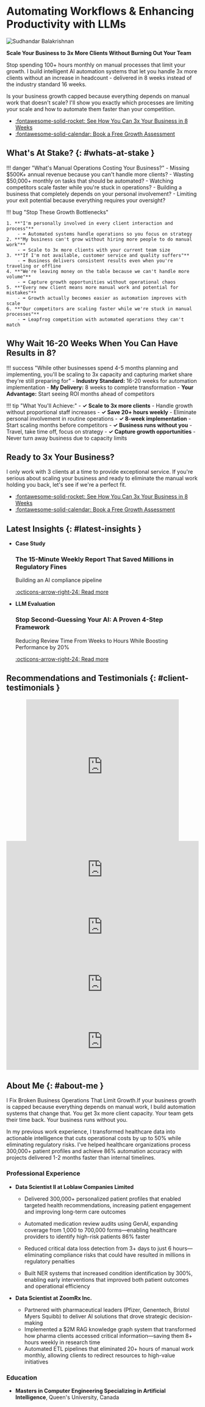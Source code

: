 # Automating Workflows & Enhancing Productivity with LLMs

<div class="profile-section" markdown>
<img src="assets/profile.jpg" alt="Sudhandar Balakrishnan" class="profile-photo">
<div class="profile-content" markdown>

**Scale Your Business to 3x More Clients Without Burning Out Your Team**

Stop spending 100+ hours monthly on manual processes that limit your growth. I build intelligent AI automation systems that let you handle 3x more clients without an increase in headcount - delivered in 8 weeks instead of the industry standard 16 weeks.

Is your business growth capped because everything depends on manual work that doesn't scale?
I'll show you exactly which processes are limiting your scale and how to automate them faster than your competition.

</div>
</div>

<div class="grid cards" markdown>

- [:fontawesome-solid-rocket: See How You Can 3x Your Business in 8 Weeks](consulting.md)
- [:fontawesome-solid-calendar: Book a Free Growth Assessment](https://cal.com/sudhandar/discoverycall)

</div>

## What's At Stake? {: #whats-at-stake }

<div class="custom-section" id="what-is-at-stake-section" markdown="1">

!!! danger "What's Manual Operations Costing Your Business?"
    - Missing $500K+ annual revenue because you can't handle more clients?
    - Wasting $50,000+ monthly on tasks that should be automated?
    - Watching competitors scale faster while you're stuck in operations?
    - Building a business that completely depends on your personal involvement?
    - Limiting your exit potential because everything requires your oversight?
</div>

<div class="custom-section" id="growth-bottlenecks-section" markdown="1">

!!! bug "Stop These Growth Bottlenecks"

    1. **"I'm personally involved in every client interaction and process"** 
        - ➡️ Automated systems handle operations so you focus on strategy
    2. **"My business can't grow without hiring more people to do manual work"** 
        - ➡️ Scale to 3x more clients with your current team size
    3. **"If I'm not available, customer service and quality suffers"** 
        - ➡️ Business delivers consistent results even when you're traveling or offline
    4. **"We're leaving money on the table because we can't handle more volume"** 
        - ➡️ Capture growth opportunities without operational chaos
    5. **"Every new client means more manual work and potential for mistakes"** 
        - ➡️ Growth actually becomes easier as automation improves with scale
    6. **"Our competitors are scaling faster while we're stuck in manual processes"** 
        - ➡️ Leapfrog competition with automated operations they can't match
</div>

## Why Wait 16-20 Weeks When You Can Have Results in 8?

<div class="custom-section" id="why-wait-section" markdown="1">

!!! success "While other businesses spend 4-5 months planning and implementing, you'll be scaling to 3x capacity and capturing market share they're still preparing for"
    - **Industry Standard:** 16-20 weeks for automation implementation
    - **My Delivery:** 8 weeks to complete transformation
    - **Your Advantage:** Start seeing ROI months ahead of competitors

</div>

<div class="custom-section" id="what-you-will-achieve-section" markdown="1">

!!! tip "What You'll Achieve:"
    - **✓ Scale to 3x more clients** - Handle growth without proportional staff increases
    - **✓ Save 20+ hours weekly** - Eliminate personal involvement in routine operations
    - **✓ 8-week implementation** - Start scaling months before competitors
    - **✓ Business runs without you** - Travel, take time off, focus on strategy
    - **✓ Capture growth opportunities** - Never turn away business due to capacity limits
</div>

## Ready to 3x Your Business?

I only work with 3 clients at a time to provide exceptional service. If you're serious about scaling your business and ready to eliminate the manual work holding you back, let's see if we're a perfect fit.

<div class="grid cards" markdown>

- [:fontawesome-solid-rocket: See How You Can 3x Your Business in 8 Weeks](consulting.md)
- [:fontawesome-solid-calendar: Book a Free Growth Assessment](https://cal.com/sudhandar/discoverycall)


</div>


## Latest Insights {: #latest-insights }

<div class="grid cards" markdown>

- **Case Study**
    
    ### The 15-Minute Weekly Report That Saved Millions in Regulatory Fines
    
    Building an AI compliance pipeline
    
    [:octicons-arrow-right-24: Read more](blog/compliance-pipeline-blog-markdown.md)

- **LLM Evaluation**
    
    ### Stop Second-Guessing Your AI: A Proven 4-Step Framework
    
    Reducing Review Time From Weeks to Hours While Boosting Performance by 20%
    
    [:octicons-arrow-right-24: Read more](blog/llm-eval-blog.md)

</div>

## Recommendations and Testimonials {: #client-testimonials }

<div style="text-align: center;">
<iframe width="400px" height="371px" src="https://embed-v2.testimonial.to/v/9edb6a6a-c85d-4692-89ad-4f37ffc3a4b8" frameborder="0" scrolling="no" allow="accelerometer; autoplay; encrypted-media; gyroscope; picture-in-picture" allowfullscreen="" style="max-width: 100%;"></iframe>
</div>

<script type="text/javascript" src="https://testimonial.to/js/iframeResizer.min.js"></script>
<iframe id="testimonialto-embed-text--OWMKEfypM_aMQczS2gv" src="https://embed-v2.testimonial.to/text/-OWMKEfypM_aMQczS2gv" frameborder="0" scrolling="no" width="100%"></iframe>
<script type="text/javascript">iFrameResize({log: false, checkOrigin: false}, "#testimonialto-embed-text--OWMKEfypM_aMQczS2gv");</script>

<script type="text/javascript" src="https://testimonial.to/js/iframeResizer.min.js"></script>
<iframe id="testimonialto-embed-text--ONt8gzMLoq_4q6iicRW" src="https://embed-v2.testimonial.to/text/-ONt8gzMLoq_4q6iicRW" frameborder="0" scrolling="no" width="100%"></iframe>
<script type="text/javascript">iFrameResize({log: false, checkOrigin: false}, "#testimonialto-embed-text--ONt8gzMLoq_4q6iicRW");</script>

<script type="text/javascript" src="https://testimonial.to/js/iframeResizer.min.js"></script>
<iframe id="testimonialto-embed-text--OWMUIoE47jhS99Z2Prk" src="https://embed-v2.testimonial.to/text/-OWMUIoE47jhS99Z2Prk" frameborder="0" scrolling="no" width="100%"></iframe>
<script type="text/javascript">iFrameResize({log: false, checkOrigin: false}, "#testimonialto-embed-text--OWMUIoE47jhS99Z2Prk");</script>

<script type="text/javascript" src="https://testimonial.to/js/iframeResizer.min.js"></script>
<iframe id="testimonialto-embed-text--OWMTTBwpeubia-vYFD4" src="https://embed-v2.testimonial.to/text/-OWMTTBwpeubia-vYFD4" frameborder="0" scrolling="no" width="100%"></iframe>
<script type="text/javascript">iFrameResize({log: false, checkOrigin: false}, "#testimonialto-embed-text--OWMTTBwpeubia-vYFD4");</script>

## About Me {: #about-me }

I Fix Broken Business Operations That Limit Growth.If your business growth is capped because everything depends on manual work, I build automation systems that change that. You get 3x more client capacity. Your team gets their time back. Your business runs without you.

In my previous work experience, I transformed healthcare data into actionable intelligence that cuts operational costs by up to 50% while eliminating regulatory risks. I've helped healthcare organizations process 300,000+ patient profiles and achieve 86% automation accuracy with projects delivered 1-2 months faster than internal timelines.

### Professional Experience

- **Data Scientist II at Loblaw Companies Limited**
    - Delivered 300,000+ personalized patient profiles that enabled targeted health recommendations, increasing patient engagement and improving long-term care outcomes
   
    - Automated medication review audits using GenAI, expanding coverage from 1,000 to 700,000 forms—enabling healthcare providers to identify high-risk patients 86% faster
   
    - Reduced critical data loss detection from 3+ days to just 6 hours—eliminating compliance risks that could have resulted in millions in regulatory penalties
   
    - Built NER systems that increased condition identification by 300%, enabling early interventions that improved both patient outcomes and operational efficiency


- **Data Scientist at ZoomRx Inc.**
    - Partnered with pharmaceutical leaders (Pfizer, Genentech, Bristol Myers Squibb) to deliver AI solutions that drove strategic decision-making
    - Implemented a $2M RAG knowledge graph system that transformed how pharma clients accessed critical information—saving them 8+ hours weekly in research time
    - Automated ETL pipelines that eliminated 20+ hours of manual work monthly, allowing clients to redirect resources to high-value initiatives
   

### Education

- **Masters in Computer Engineering Specializing in Artificial Intelligence**, Queen's University, Canada
